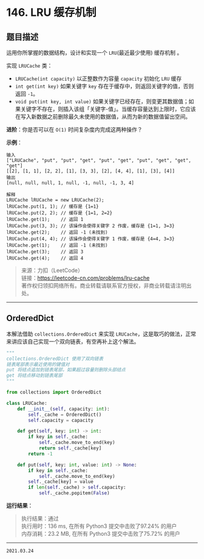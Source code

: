# 146. LRU 缓存机制

## 题目描述

运用你所掌握的数据结构，设计和实现一个  `LRU`(最近最少使用) 缓存机制 。

实现 `LRUCache` 类：

- `LRUCache(int capacity)` 以正整数作为容量 `capacity` 初始化 `LRU` 缓存
- `int get(int key)` 如果关键字 `key` 存在于缓存中，则返回关键字的值，否则返回 `-1`。
- `void put(int key, int value)` 如果关键字已经存在，则变更其数据值；如果关键字不存在，则插入该组「关键字-值」。当缓存容量达到上限时，它应该在写入新数据之前删除最久未使用的数据值，从而为新的数据值留出空间。

**进阶**：你是否可以在 `O(1)` 时间复杂度内完成这两种操作？

**示例**：

```text
输入
["LRUCache", "put", "put", "get", "put", "get", "put", "get", "get", "get"]
[[2], [1, 1], [2, 2], [1], [3, 3], [2], [4, 4], [1], [3], [4]]
输出
[null, null, null, 1, null, -1, null, -1, 3, 4]

解释
LRUCache lRUCache = new LRUCache(2);
lRUCache.put(1, 1); // 缓存是 {1=1}
lRUCache.put(2, 2); // 缓存是 {1=1, 2=2}
lRUCache.get(1);    // 返回 1
lRUCache.put(3, 3); // 该操作会使得关键字 2 作废，缓存是 {1=1, 3=3}
lRUCache.get(2);    // 返回 -1 (未找到)
lRUCache.put(4, 4); // 该操作会使得关键字 1 作废，缓存是 {4=4, 3=3}
lRUCache.get(1);    // 返回 -1 (未找到)
lRUCache.get(3);    // 返回 3
lRUCache.get(4);    // 返回 4
```

> 来源：力扣（LeetCode）  
> 链接：<https://leetcode-cn.com/problems/lru-cache>  
> 著作权归领扣网络所有。商业转载请联系官方授权，非商业转载请注明出处。

---

## OrderedDict

本解法借助 `collections.OrderedDict` 来实现 `LRUCache`，这是取巧的做法，正常来讲应该自己实现一个双向链表，有空再补上这个解法。

```python
"""
collections.OrderedDict 使用了双向链表
链表尾部表示最近使用的键值对
put 将结点追加到链表尾部，如果超过容量则删除头部结点
get 将结点移动到链表尾部
"""

from collections import OrderedDict

class LRUCache:
    def __init__(self, capacity: int):
        self._cache = OrderedDict()
        self.capacity = capacity

    def get(self, key: int) -> int:
        if key in self._cache:
            self._cache.move_to_end(key)
            return self._cache[key]
        return -1

    def put(self, key: int, value: int) -> None:
        if key in self._cache:
            self._cache.move_to_end(key)
        self._cache[key] = value
        if len(self._cache) > self.capacity:
            self._cache.popitem(False)
```

**运行结果**：

> 执行结果：通过  
> 执行用时：136 ms, 在所有 Python3 提交中击败了97.24% 的用户  
> 内存消耗：23.2 MB, 在所有 Python3 提交中击败了75.72% 的用户

---

`2021.03.24`
